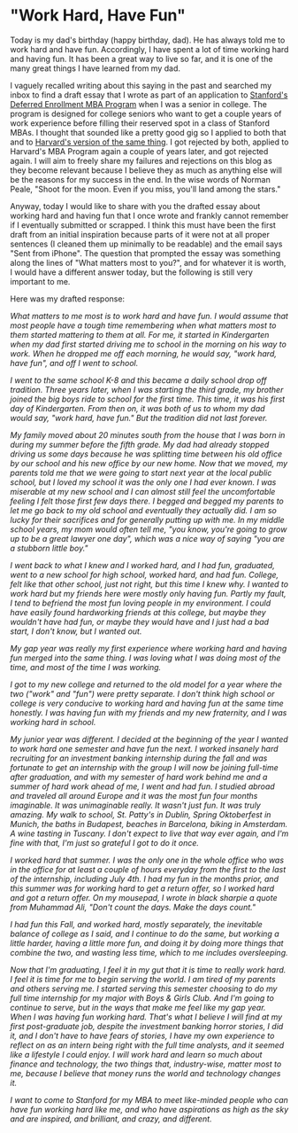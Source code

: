 # "Work Hard, Have Fun"

Today is my dad's birthday (happy birthday, dad). He has always told me to work hard and have fun. Accordingly, I have spent a lot of time working hard and having fun. It has been a great way to live so far, and it is one of the many great things I have learned from my dad.

I vaguely recalled writing about this saying in the past and searched my inbox to find a draft essay that I wrote as part of an application to [Stanford's Deferred Enrollment MBA Program](https://www.gsb.stanford.edu/programs/mba/admission/application-process/deferred-enrollment) when I was a senior in college. The program is designed for college seniors who want to get a couple years of work experience before filling their reserved spot in a class of Stanford MBAs. I thought that sounded like a pretty good gig so I applied to both that and to [Harvard's version of the same thing](https://www.hbs.edu/mba/admissions/application-process/Pages/student-applicants.aspx). I got rejected by both, applied to Harvard's MBA Program again a couple of years later, and got rejected again. I will aim to freely share my failures and rejections on this blog as they become relevant because I believe they as much as anything else will be the reasons for my success in the end. In the wise words of Norman Peale, "Shoot for the moon. Even if you miss, you'll land among the stars."

Anyway, today I would like to share with you the drafted essay about working hard and having fun that I once wrote and frankly cannot remember if I eventually submitted or scrapped. I think this must have been the first draft from an initial inspiration because parts of it were not at all proper sentences (I cleaned them up minimally to be readable) and the email says "Sent from iPhone". The question that prompted the essay was something along the lines of "What matters most to you?", and for whatever it is worth, I would have a different answer today, but the following is still very important to me.

Here was my drafted response:

_What matters to me most is to work hard and have fun. I would assume that most people have a tough time remembering when what matters most to them started mattering to them at all. For me, it started in Kindergarten when my dad first started driving me to school in the morning on his way to work. When he dropped me off each morning, he would say, "work hard, have fun", and off I went to school._

_I went to the same school K-8 and this became a daily school drop off tradition. Three years later, when I was starting the third grade, my brother joined the big boys ride to school for the first time. This time, it was his first day of Kindergarten. From then on, it was both of us to whom my dad would say, "work hard, have fun." But the tradition did not last forever._

_My family moved about 20 minutes south from the house that I was born in during my summer before the fifth grade. My dad had already stopped driving us some days because he was splitting time between his old office by our school and his new office by our new home. Now that we moved, my parents told me that we were going to start next year at the local public school, but I loved my school it was the only one I had ever known. I was miserable at my new school and I can almost still feel the uncomfortable feeling I felt those first few days there. I begged and begged my parents to let me go back to my old school and eventually they actually did. I am so lucky for their sacrifices and for generally putting up with me. In my middle school years, my mom would often tell me, "you know, you're going to grow up to be a great lawyer one day", which was a nice way of saying "you are a stubborn little boy."_

_I went back to what I knew and I worked hard, and I had fun, graduated, went to a new school for high school, worked hard, and had fun. College, felt like that other school, just not right, but this time I knew why. I wanted to work hard but my friends here were mostly only having fun. Partly my fault, I tend to befriend the most fun loving people in my environment. I could have easily found hardworking friends at this college, but maybe they wouldn't have had fun, or maybe they would have and I just had a bad start, I don't know, but I wanted out._

_My gap year was really my first experience where working hard and having fun merged into the same thing. I was loving what I was doing most of the time, and most of the time I was working._

_I got to my new college and returned to the old model for a year where the two ("work" and "fun") were pretty separate. I don't think high school or college is very conducive to working hard and having fun at the same time honestly. I was having fun with my friends and my new fraternity, and I was working hard in school._

_My junior year was different. I decided at the beginning of the year I wanted to work hard one semester and have fun the next. I worked insanely hard recruiting for an investment banking internship during the fall and was fortunate to get an internship with the group I will now be joining full-time after graduation, and with my semester of hard work behind me and a summer of hard work ahead of me, I went and had fun. I studied abroad and traveled all around Europe and it was the most fun four months imaginable. It was unimaginable really. It wasn't just fun. It was truly amazing. My walk to school, St. Patty's in Dublin, Spring Oktoberfest in Munich, the baths in Budapest, beaches in Barcelona, biking in Amsterdam. A wine tasting in Tuscany. I don't expect to live that way ever again, and I'm fine with that, I'm just so grateful I got to do it once._

_I worked hard that summer. I was the only one in the whole office who was in the office for at least a couple of hours everyday from the first to the last of the internship, including July 4th. I had my fun in the months prior, and this summer was for working hard to get a return offer, so I worked hard and got a return offer. On my mousepad, I wrote in black sharpie a quote from Muhammad Ali, "Don't count the days. Make the days count."_

_I had fun this Fall, and worked hard, mostly separately, the inevitable balance of college as I said, and I continue to do the same, but working a little harder, having a little more fun, and doing it by doing more things that combine the two, and wasting less time, which to me includes oversleeping._

_Now that I'm graduating, I feel it in my gut that it is time to really work hard. I feel it is time for me to begin serving the world. I am tired of my parents and others serving me. I started serving this semester choosing to do my full time internship for my major with Boys & Girls Club. And I'm going to continue to serve, but in the ways that make me feel like my gap year. When I was having fun working hard. That's what I believe I will find at my first post-graduate job, despite the investment banking horror stories, I did it, and I don't have to have fears of stories, I have my own experience to reflect on as an intern being right with the full time analysts, and it seemed like a lifestyle I could enjoy. I will work hard and learn so much about finance and technology, the two things that, industry-wise, matter most to me, because I believe that money runs the world and technology changes it._

_I want to come to Stanford for my MBA to meet like-minded people who can have fun working hard like me, and who have aspirations as high as the sky and are inspired, and brilliant, and crazy, and different._
